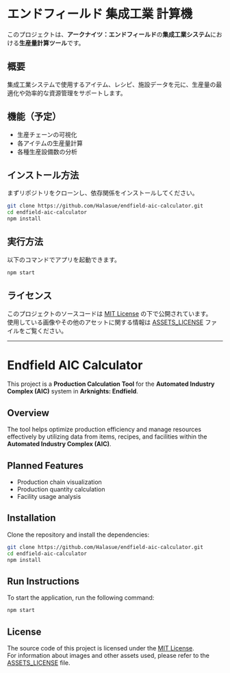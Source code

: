 # エンドフィールド 集成工業 計算機

このプロジェクトは、**アークナイツ：エンドフィールド**の**集成工業システム**における**生産量計算ツール**です。

## 概要

集成工業システムで使用するアイテム、レシピ、施設データを元に、生産量の最適化や効率的な資源管理をサポートします。

## 機能（予定）

- 生産チェーンの可視化
- 各アイテムの生産量計算
- 各種生産設備数の分析

## インストール方法

まずリポジトリをクローンし、依存関係をインストールしてください。

```sh
git clone https://github.com/Halasue/endfield-aic-calculator.git
cd endfield-aic-calculator
npm install
```

## 実行方法

以下のコマンドでアプリを起動できます。

```sh
npm start
```

## ライセンス

このプロジェクトのソースコードは [MIT License](./LICENSE) の下で公開されています。  
使用している画像やその他のアセットに関する情報は [ASSETS_LICENSE](./ASSETS_LICENSE) ファイルをご覧ください。

---

# Endfield AIC Calculator

This project is a **Production Calculation Tool** for the **Automated Industry Complex (AIC)** system in **Arknights: Endfield**.

## Overview

The tool helps optimize production efficiency and manage resources effectively by utilizing data from items, recipes, and facilities within the **Automated Industry Complex (AIC)**.

## Planned Features

- Production chain visualization  
- Production quantity calculation  
- Facility usage analysis  

## Installation

Clone the repository and install the dependencies:

```sh
git clone https://github.com/Halasue/endfield-aic-calculator.git
cd endfield-aic-calculator
npm install
```

## Run Instructions

To start the application, run the following command:

```sh
npm start
```

## License

The source code of this project is licensed under the [MIT License](./LICENSE).  
For information about images and other assets used, please refer to the [ASSETS_LICENSE](./ASSETS_LICENSE) file.

